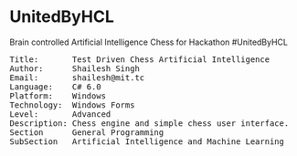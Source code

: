 # UnitedByHCL
Brain controlled Artificial Intelligence Chess for Hackathon #UnitedByHCL
<pre>
Title:       Test Driven Chess Artificial Intelligence
Author:      Shailesh Singh
Email:       shailesh@mit.tc
Language:    C# 6.0
Platform:    Windows
Technology:  Windows Forms
Level:       Advanced
Description: Chess engine and simple chess user interface.
Section      General Programming
SubSection   Artificial Intelligence and Machine Learning
</pre>
